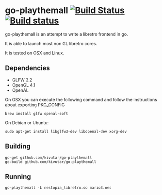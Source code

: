 # go-playthemall [![Build Status](https://travis-ci.org/kivutar/go-playthemall.svg?branch=master)](https://travis-ci.org/kivutar/go-playthemall) [![Build status](https://ci.appveyor.com/api/projects/status/kd0mhl1ly5fdnqgt?svg=true)](https://ci.appveyor.com/project/kivutar/go-playthemall)

go-playthemall is an attempt to write a libretro frontend in go.

It is able to launch most non GL libretro cores.

It is tested on OSX and Linux.

## Dependencies

 * GLFW 3.2
 * OpenGL 4.1
 * OpenAL

On OSX you can execute the following command and follow the instructions about exporting PKG_CONFIG

    brew install glfw openal-soft

On Debian or Ubuntu:

    sudo apt-get install libglfw3-dev libopenal-dev xorg-dev

## Building

    go-get github.com/kivutar/go-playthemall
    go-build github.com/kivutar/go-playthemall

## Running

    go-playthemall -L nestopia_libretro.so mario3.nes
